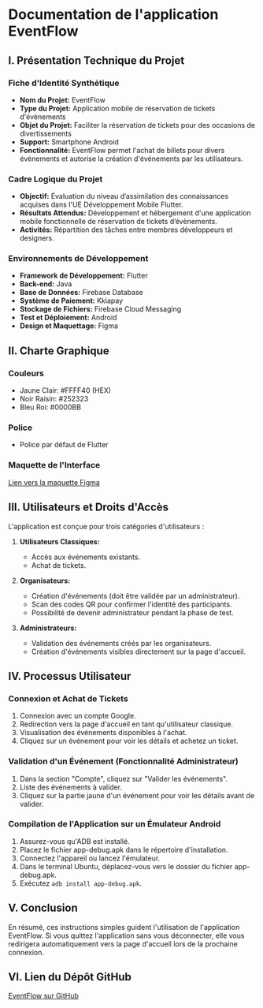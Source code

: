 # Documentation de l'application EventFlow

## I. Présentation Technique du Projet

### Fiche d'Identité Synthétique
- **Nom du Projet:** EventFlow
- **Type du Projet:** Application mobile de réservation de tickets d'évènements
- **Objet du Projet:** Faciliter la réservation de tickets pour des occasions de divertissements
- **Support:** Smartphone Android
- **Fonctionnalité:** EventFlow permet l'achat de billets pour divers événements et autorise la création d'événements par les utilisateurs.

### Cadre Logique du Projet
- **Objectif:** Évaluation du niveau d’assimilation des connaissances acquises dans l'UE Développement Mobile Flutter.
- **Résultats Attendus:** Développement et hébergement d'une application mobile fonctionnelle de réservation de tickets d’évènements.
- **Activités:** Répartition des tâches entre membres développeurs et designers.

### Environnements de Développement
- **Framework de Développement:** Flutter
- **Back-end:** Java
- **Base de Données:** Firebase Database
- **Système de Paiement:** Kkiapay
- **Stockage de Fichiers:** Firebase Cloud Messaging
- **Test et Déploiement:** Android
- **Design et Maquettage:** Figma

## II. Charte Graphique

### Couleurs
- Jaune Clair: #FFFF40 (HEX)
- Noir Raisin: #252323
- Bleu Roi: #0000BB

### Police
- Police par défaut de Flutter

### Maquette de l'Interface
[Lien vers la maquette Figma](https://www.figma.com/file/V8scI3RQb2d6Nkln3ZKH1W/EventFlow?type=design&node-id=0%3A1&mode=design&t=MuZRyWqvD9dHwQ8z-1)

## III. Utilisateurs et Droits d'Accès

L'application est conçue pour trois catégories d'utilisateurs :

1. **Utilisateurs Classiques:**
   - Accès aux événements existants.
   - Achat de tickets.

2. **Organisateurs:**
   - Création d'événements (doit être validée par un administrateur).
   - Scan des codes QR pour confirmer l'identité des participants.
   - Possibilité de devenir administrateur pendant la phase de test.

3. **Administrateurs:**
   - Validation des événements créés par les organisateurs.
   - Création d'événements visibles directement sur la page d'accueil.

## IV. Processus Utilisateur

### Connexion et Achat de Tickets
1. Connexion avec un compte Google.
2. Redirection vers la page d'accueil en tant qu'utilisateur classique.
3. Visualisation des événements disponibles à l'achat.
4. Cliquez sur un événement pour voir les détails et achetez un ticket.

### Validation d'un Événement (Fonctionnalité Administrateur)
1. Dans la section "Compte", cliquez sur "Valider les événements".
2. Liste des événements à valider.
3. Cliquez sur la partie jaune d'un événement pour voir les détails avant de valider.

### Compilation de l'Application sur un Émulateur Android
1. Assurez-vous qu'ADB est installé.
2. Placez le fichier app-debug.apk dans le répertoire d'installation.
3. Connectez l'appareil ou lancez l'émulateur.
4. Dans le terminal Ubuntu, déplacez-vous vers le dossier du fichier app-debug.apk.
5. Exécutez `adb install app-debug.apk`.

## V. Conclusion
En résumé, ces instructions simples guident l'utilisation de l'application EventFlow. Si vous quittez l'application sans vous déconnecter, elle vous redirigera automatiquement vers la page d'accueil lors de la prochaine connexion.

## VI. Lien du Dépôt GitHub
[EventFlow sur GitHub](https://github.com/deodat04/EventFlow-Mobile_App)
